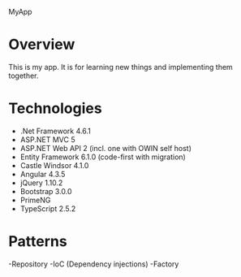MyApp

Overview
=============

This is my app. It is for learning new things and implementing them together.

Technologies
================
- .Net Framework 4.6.1
- ASP.NET MVC 5
- ASP.NET Web API 2 (incl. one with OWIN self host)
- Entity Framework 6.1.0 (code-first with migration)
- Castle Windsor 4.1.0
- Angular 4.3.5
- jQuery 1.10.2
- Bootstrap 3.0.0
- PrimeNG
- TypeScript 2.5.2

Patterns
================
-Repository
-IoC (Dependency injections)
-Factory